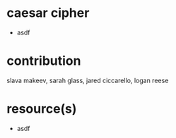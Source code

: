 # caesar cipher

- asdf

# contribution

slava makeev, sarah glass, jared ciccarello, logan reese

# resource(s)

- asdf
